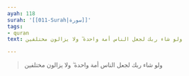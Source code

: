 ```yaml
---
ayah: 118
surah: '[[011-Surah|سورة]]'
tags:
- quran
text: ولو شاء ربك لجعل الناس أمة واحدة ۖ ولا يزالون مختلفين

---
```

> ولو شاء ربك لجعل الناس أمة واحدة ۖ ولا يزالون مختلفين
